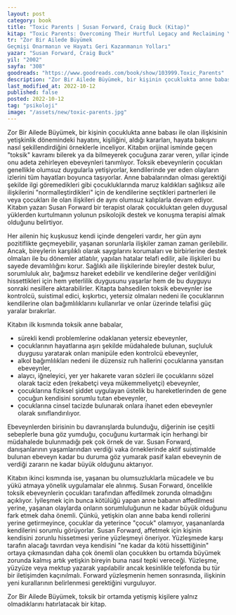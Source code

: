 ```yaml
---
layout: post
category: book
title: "Toxic Parents | Susan Forward, Craig Buck (Kitap)"
kitap: "Toxic Parents: Overcoming Their Hurtful Legacy and Reclaiming Your Life"
tr: "Zor Bir Ailede Büyümek   
Geçmişi Onarmanın ve Hayatı Geri Kazanmanın Yolları"
yazar: "Susan Forward, Craig Buck"
yil: "2002"
sayfa: "308"
goodreads: "https://www.goodreads.com/book/show/103999.Toxic_Parents"
description: "Zor Bir Ailede Büyümek, bir kişinin çocuklukta anne babası ile olan ilişkisinin yetişkinlik dönemindeki hayatını, kişiliğini, aldığı kararları, hayata bakışını nasıl şekillendirdiğini örneklerle inceliyor."
last_modified_at: 2022-10-12
published: false
posted: 2022-10-12
tag: "psikoloji"
image: "/assets/new/toxic-parents.jpg"
---
```


Zor Bir Ailede Büyümek, bir kişinin çocuklukta anne babası ile olan ilişkisinin yetişkinlik dönemindeki hayatını, kişiliğini, aldığı kararları, hayata bakışını nasıl şekillendirdiğini örneklerle inceliyor. Kitabın orijinal isminde geçen "toksik" kavramı bilerek ya da bilmeyerek çocuğuna zarar veren, yıllar içinde onu adeta zehirleyen ebeveynleri tanımlıyor. Toksik ebeveynlerin çocukları genellikle olumsuz duygularla yetişiyorlar, kendilerinde yer eden olayların izlerini tüm hayatları boyunca taşıyorlar. Anne babalarından olması gerektiği şekilde ilgi göremedikleri gibi çocukluklarında maruz kaldıkları sağlıksız aile ilişkilerini "normalleştirdikleri" için de kendilerine seçtikleri partnerleri ile veya çocukları ile olan ilişkileri de aynı olumsuz kalıplarla devam ediyor. Kitabın yazarı Susan Forward bir terapist olarak çocukluktan gelen duygusal yüklerden kurtulmanın yolunun psikolojik destek ve konuşma terapisi almak olduğunu belirtiyor.

Her ailenin hiç kuşkusuz kendi içinde dengeleri vardır, her gün aynı pozitiflikte geçmeyebilir, yaşanan sorunlarla ilişkiler zaman zaman gerilebilir. Ancak, bireylerin karşılıklı olarak saygılarını korumaları ve birbirlerine destek olmaları ile bu dönemler atlatılır, yapılan hatalar telafi edilir, aile ilişkileri bu sayede devamlılığını korur. Sağlıklı aile ilişkilerinde bireyler destek bulur, sorumluluk alır, bağımsız hareket edebilir ve kendilerine değer verildiğini hissettikleri için hem yeterlilik duygusunu yaşarlar hem de bu duyguyu sonraki nesillere aktarabilirler. Kitapta bahsedilen toksik ebeveynler ise kontrolcü, suistimal edici, kışkırtıcı, yetersiz olmaları nedeni ile çocuklarının kendilerine olan bağımlılıklarını kullanırlar ve onlar üzerinde telafisi güç yaralar bırakırlar.

Kitabın ilk kısmında toksik anne babalar,
- sürekli kendi problemlerine odaklanan yetersiz ebeveynler,
- çocuklarının hayatlarına aşırı şekilde müdahalede bulunan, suçluluk duygusu yaratarak onları manipüle eden kontrolcü ebeveynler,
- alkol bağımlılıkları nedeni ile düzensiz ruh hallerini çocuklarına yansıtan ebeveynler,
- alaycı, iğneleyici, yer yer hakarete varan sözleri ile çocuklarını sözel olarak taciz eden (rekabetçi veya mükemmeliyetçi) ebeveynler,
- çocuklarına fiziksel şiddet uygulayan üstelik bu hareketlerinden de gene çocuğun kendisini sorumlu tutan ebeveynler,
- çocuklarına cinsel tacizde bulunarak onlara ihanet eden ebeveynler olarak sınıflandırılıyor.

Ebeveynlerden birisinin bu davranışlarda bulunduğu, diğerinin ise çeşitli sebeplerle buna göz yumduğu, çocuğunu kurtarmak için herhangi bir müdahalede bulunmadığı pek çok örnek de var. Susan Forward, danışanlarının yaşamlarından verdiği vaka örneklerinde aktif suistimalde bulunan ebeveyn kadar bu duruma göz yumarak pasif kalan ebeveynin de verdiği zararın ne kadar büyük olduğunu aktarıyor.

Kitabın ikinci kısmında ise, yaşanan bu olumsuzluklarla mücadele ve bu yükü atmaya yönelik uygulamalar ele alınmış. Susan Forward, öncelikle toksik ebeveynlerin çocukları tarafından affedilmek zorunda olmadığını açıklıyor. İyileşmek için bunca kötülüğü yapan anne babanın affedilmesi yerine, yaşanan olaylarda onların sorumluluğunun ne kadar büyük olduğunu fark etmek daha önemli. Çünkü, yetişkin olan anne baba kendi rollerini yerine getirmeyince, çocuklar da yeterince "çocuk" olamıyor, yaşananlarda kendilerini sorumlu görüyorlar. Susan Forward, affetmek için kişinin kendisini zorunlu hissetmesi yerine yüzleşmeyi öneriyor. Yüzleşmede karşı tarafın alacağı tavırdan veya kendisini "ne kadar da kötü hissettiğinin" ortaya çıkmasından daha çok önemli olan çocukken bu ortamda büyümek zorunda kalmış artık yetişkin bireyin buna nasıl tepki vereceği. Yüzleşme, yüzyüze veya mektup yazarak yapılabilir ancak kesinlikle telefonda bu tür bir iletişimden kaçınılmalı. Forward yüzleşmenin hemen sonrasında, ilişkinin yeni kurallarının belirlenmesi gerektiğini vurguluyor.

Zor Bir Ailede Büyümek, toksik bir ortamda yetişmiş kişilere yalnız olmadıklarını hatırlatacak bir kitap.
